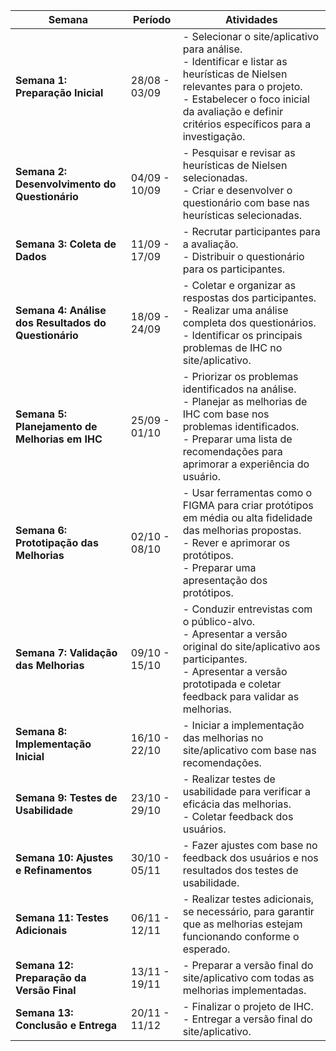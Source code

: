 | **Semana** | **Período** | **Atividades** |
|------------|------------|----------------|
| **Semana 1: Preparação Inicial** | 28/08 - 03/09 | - Selecionar o site/aplicativo para análise. <br>- Identificar e listar as heurísticas de Nielsen relevantes para o projeto. <br>- Estabelecer o foco inicial da avaliação e definir critérios específicos para a investigação. |
| **Semana 2: Desenvolvimento do Questionário** | 04/09 - 10/09 | - Pesquisar e revisar as heurísticas de Nielsen selecionadas. <br>- Criar e desenvolver o questionário com base nas heurísticas selecionadas. |
| **Semana 3: Coleta de Dados** | 11/09 - 17/09 | - Recrutar participantes para a avaliação. <br>- Distribuir o questionário para os participantes. |
| **Semana 4: Análise dos Resultados do Questionário** | 18/09 - 24/09 | - Coletar e organizar as respostas dos participantes. <br>- Realizar uma análise completa dos questionários. <br>- Identificar os principais problemas de IHC no site/aplicativo. |
| **Semana 5: Planejamento de Melhorias em IHC** | 25/09 - 01/10 | - Priorizar os problemas identificados na análise. <br>- Planejar as melhorias de IHC com base nos problemas identificados. <br>- Preparar uma lista de recomendações para aprimorar a experiência do usuário. |
| **Semana 6: Prototipação das Melhorias** | 02/10 - 08/10 | - Usar ferramentas como o FIGMA para criar protótipos em média ou alta fidelidade das melhorias propostas. <br>- Rever e aprimorar os protótipos. <br>- Preparar uma apresentação dos protótipos. |
| **Semana 7: Validação das Melhorias** | 09/10 - 15/10 | - Conduzir entrevistas com o público-alvo. <br>- Apresentar a versão original do site/aplicativo aos participantes. <br>- Apresentar a versão prototipada e coletar feedback para validar as melhorias. |
| **Semana 8: Implementação Inicial** | 16/10 - 22/10 | - Iniciar a implementação das melhorias no site/aplicativo com base nas recomendações. |
| **Semana 9: Testes de Usabilidade** | 23/10 - 29/10 | - Realizar testes de usabilidade para verificar a eficácia das melhorias. <br>- Coletar feedback dos usuários. |
| **Semana 10: Ajustes e Refinamentos** | 30/10 - 05/11 | - Fazer ajustes com base no feedback dos usuários e nos resultados dos testes de usabilidade. |
| **Semana 11: Testes Adicionais** | 06/11 - 12/11 | - Realizar testes adicionais, se necessário, para garantir que as melhorias estejam funcionando conforme o esperado. |
| **Semana 12: Preparação da Versão Final** | 13/11 - 19/11 | - Preparar a versão final do site/aplicativo com todas as melhorias implementadas. |
| **Semana 13: Conclusão e Entrega** | 20/11 - 11/12 | - Finalizar o projeto de IHC. <br>- Entregar a versão final do site/aplicativo. |

